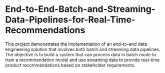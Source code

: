 # End-to-End-Batch-and-Streaming-Data-Pipelines-for-Real-Time-Recommendations
This project demonstrates the implementation of an end-to-end data engineering solution that involves both batch and streaming data pipelines. The objective is to build a system that can process data in batch mode to train a recommendation model and use streaming data to provide real-time product recommendations based on stakeholder requirements.
